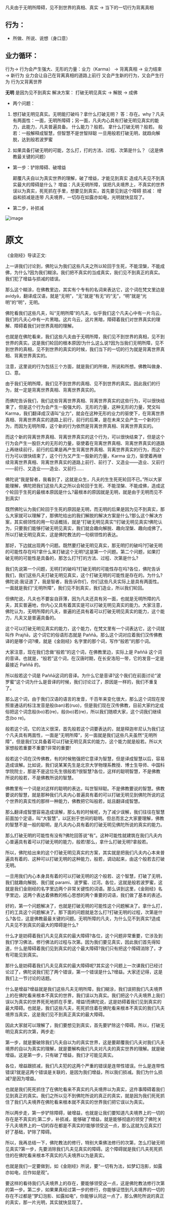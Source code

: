 凡夫由于无明所障碍，见不到世界的真相、真实 -> 当下的一切行为背离真相

## 行为：
  * 所做、所说、说想（身口意）

## 业力循环：
行为→ 行为会产生强大、无形的力量：业力（Karma） → 背离真相 → 业力结束 → 新行为
业力会让自己在背离真相的道路上前行
又会产生新的行为，又会产生行为
行为又背离世界

**无明** 是因为见不到真实
解决方案： 打破无明见真实 → 解脱 → 成佛

* 两个问题：

1. 想打破无明见真实。无明能打破吗？拿什么打破无明？
答：存在。why？凡夫有两面性：一面，无明所障碍；另一面，凡夫内心具有打破无明见真实的能力，此能力，凡夫普遍具备。
  什么能力？般若。
  拿什么打破无明？般若。
  般若：一般解释成智慧，但智慧不是世智辩聪
  一旦用般若打破无明，就趋向解脱，达到般若波罗蜜

2. 如果具备打破无明的可能，怎么打，打的方法、过程、次第是什么？（这是佛教最关键的问题）
  * 第一步：铲除障碍、破增益
    
    颠覆凡夫自以为真实世界的理解，破了增益，才能见到真实
    造成凡夫见不到真实最大的障碍是什么？
    增益：凡夫无明所障，误把凡夫境界上，不真实的世界误以为真实，死死抓在手里，想要见到真实，首先要见到这个障碍
    损减： 
    增益和损减是连带
    凡夫境界，一切存在如露亦如电，光明就快显现了。
    
  * 第二步，补损减
    
    
![image](https://user-images.githubusercontent.com/57900174/69899836-0d89ba80-13c0-11ea-9ca2-a991b2506175.png)

# 原文
《金刚经》导读正文:

上一讲我们讨论到，佛陀认为我们这些凡夫之所以轮回于生死，不能涅槃，不能成佛，为什么?因为我们糊涂。我们把不真实的当成真实，我们见不到真正的真实。我们犯了增益与损减的错误。


那么这个糊涂，在佛教里边，其实有个专有的名词来表达它，这个词在梵文里边是 avidyā，翻译成汉语，就是“无明”，“无”就是“有无”的“无”，“明”就是“光明”的“明”，无明。


佛陀看我们这些凡夫，叫“无明所障”的凡夫，似乎我们这个凡夫心中有一片乌云，我们的凡夫心中有一片黑暗。这片乌云，这片黑暗，障碍着我们对世界真实的理解、障碍着我们对世界真相的理解。


也就是在佛陀看来，我们这些凡夫由于无明所障，我们见不到世界的真相，见不到世界的真实。这是我们轮回的根本原因!为什么这么说?因为当我们无明所障，见不到世界的真相，见不到世界的真实的时候，我们当下的一切的行为就是背离世界真相、背离世界真实的。


注意，这里说的行为包括三个方面，就是我们的所做，所说和所想。佛教叫做身、口、意。


由于我们无明所障，我们见不到世界的真相、见不到世界的真实。因此我们的行为，就一定是背离世界真相、背离世界真实的。


而佛陀告诉我们，我们这些背离世界真相、背离世界真实的这些行为，可以很快结束了，但是这个行为会产生一股强大的、无形的力量，这种无形的力量，梵文叫 Karma，我们翻译成汉语叫“业力”，就会在这种无形的业力的驱使下，在背离世界真相、背离世界真实的道路上前行，前行的后果，是在未来又会产生一个新的行为，而因为无明所障，这个新的行为依然是背离世界真相、背离世界真实的。


而这个新的背离世界真相、背离世界真实的这个行为，可以很快结束了，但是这个行为会产生一股巨大的无形的力量，驱使着在背离世界真相、背离世界真实的道路上再继续前行，前行的后果是再产生背离世界真相、背离世界真实的行为，而这个行为可以很快结束了，这个行为又产生一股新的力量，Karma 业力，驱使着再继续背离世界真相、背离世界真实的道路上前行、前行了、又造业——造业、又前行——前行、又造业——造业、又前行......


佛陀说“我是智者，我看到了，这就是众生，凡夫的生生死死轮回不已。”所以大家能理解，佛陀把我们这些凡夫之所以会轮回于生死、不能涅槃、不能成佛，造成这个轮回于生死的最根本原因是什么?最根本的原因就是无明，就是由于无明而见不到真实!


既然佛陀认为我们轮回于生死的原因是无明，而无明的后果是因为见不到真实，那么大家就可以理解了，那佛陀给出的我们解脱的解决方案是什么?那么这个解决方案，其实纲领性的用一句话概括，就是“打破无明见真实“!打破无明见真实!佛陀认为，只要我们能够打破无明见真实，我们就会趣向解脱、趣向涅槃、趣向成佛了。所以打破无明见真实，这是佛陀教法的一句纲领性的表达。


那好，下边就出现两个问题。既然要打破无明见真实，那无明打的破吗?打破无明的可能性存在吗?拿什么来打破这个无明?这是第一个问题。第二个问题，如果打破无明的可能性是具备的，那怎么打?打的方法、过程、次第是什么?


我们先说第一个问题，无明打的破吗?打破无明的可能性存在吗?各位，佛陀告诉我们，我们这些凡夫打破无明见真实，这个打破无明的可能性是存在的。为什么?佛陀说:我证道了，我是智者，我告诉你们，你们这些凡夫实际上是具有两面性。一面就是我们“无明所障”，我们见不到真实，我们造业，所以我们轮回。


但佛陀说，凡夫也不要妄自菲薄，因为凡夫还具有另一面，也就是无明所障的凡夫，其实普遍地，你内心又具有着其实是可以打破无明见真实的能力。大家注意，佛陀认为，无明所障的凡夫，普遍的还具有着可以打破无明见真实的能力，这个能力，凡夫又是普遍具备的。


这个可以打破无明见真实的能力，这个能力，在梵文里有一个词表达它，这个词就叫作 Prajñā，这个词它的俗语形态就是 Paññā。那么这个词对应着我们汉传佛教译的是哪个词?噢，就是《金刚经》名字里的那个词，写作“般若”的那个词。


大家注意，现在我们念做“般若”的这个词，在佛教里边，实际上是 Paññā 这个词的音译。也就是，“般若”这个词，在汉唐时期，在长安洛阳一带，它的发音一定是最接近 Paññā 的。


所以般若这个词是 Paññā这词的音译。为什么它是音译?这个我们在前面讨论“波罗蜜”这个词为什么是音译的时候，我们讨论过了，原因是一样的，我们不重复了。


那么这个词，由于我们汉语的语言的发音，千百年来变化很大，那么这个词现在按照普通话的标注发音是般(ban)若(ruo)，但是我们现在汉传佛教，目前大家约定成俗把这个词念般(bo)若(re)，般(bo)若(re)，所以我们随顺大家，这个词我们继续念(bo re)。


般若这个词，它的法义很深，首先般若这个词要表达的，就是释迦牟尼认为我们这个凡夫具有两面性，一面是“无明所障”，另一面就是我们这些凡夫虽然“无明所障”，但是我们又具备着可以打破无明见真实的能力，这个能力就是般若。所以大家想般若重要不重要?非常的重要!


般若这个词在汉传佛教，有的时候勉强把它意译为智慧，但是译成智慧以后，容易造成误解。比如说，我们说某某先生是北京大学物理系教授、博士生导师、中国科学院院士，那是不是这位先生很般若?很智慧?各位，这样的聪明智慧，不是佛教所说的般若，不是佛教所说的智慧。


佛教里有一个词是对这样的聪明的表达，叫世智辩聪。不是佛教要说的智慧。佛教要说的智慧，就是那种我们凡夫内心普遍具有着的可以打破无明见到佛陀所说的这个世界的真实性的那样一种能力，佛教把它叫般若，姑且翻译成智慧。


那么翻译成智慧容易造成误解，那么有的时候呢，为了减少误解，我们往往在智慧前面加个定语，叫“大智慧”，以区别于世间的聪明。但总而言之大家要理解，佛教的智慧不是一般的聪明，是凡夫内心具有着的打破无明见佛陀所说的真实的能力。


那么打破无明的可能性有没有?佛陀回答说“有”。这种可能性就建筑在我们凡夫内心普遍具有着可以打破无明的能力，般若!那么，拿什么打破无明?拿般若。


所以，佛陀给出来的这个打破无明见真实的方案，其实就是把我们凡夫内心本来普遍具有着的、这种可以打破无明的这种能力，般若，调动起来，由这个般若去打破无明。


一旦用我们内心本身具有着的可以打破无明的这个般若、这个智慧，打破了无明，我们就趣向解脱、我们就 parami、波罗蜜、过河。各位，这就是般若波罗蜜，这就是我们金刚经的名字里边两个非常关键性的词语。那么讲到这里，《金刚经》名字里边，这两个表达着佛教的核心思想的两个重要的词语，我们做了基本的表述。


好的，第一个问题解决了，也就是打破无明的可能性这个问题解决了。拿什么打，打的工具这个问题解决了。那下面的问题就是怎么打?打破无明的过程，次第是什么?各位，这是佛教最最关键的问题。无明所障的凡夫，为什么见不到真实?造成凡夫见不到真实的最大的障碍是什么?


什么才是妨碍着我们凡夫见真实的最大障碍?各位，这个问题非常重要，它涉及到我们学习佛法，修行佛法的过程与次第。因为我们要见真实，因此我们首先得知道，什么是障碍着我们见到真实的这个最大障碍?我们只有把这个障碍消除了，才有可能见到真实。


那什么是妨碍着我们凡夫见真实的最大障碍呢?其实这个问题上一次课我们已经讨论过了，佛陀说我们犯了两个错误，第一个错误是什么?增益。大家还记得，这是我们上一节讨论的话题。


什么是增益?增益就是我们这些凡夫无明所障，我们糊涂，我们误把我们凡夫境界上的在佛陀看来根本不真实的世界，我们误以为真实。我们把这个凡夫境界上我们误以为真实的世界死死地抓在手里，增益!而佛陀说，这是妨碍着我们见到真实的最大障碍。也就是，我们这些凡夫，死死抓住着在佛陀看来根本不真实的我们凡夫境界当真实，这是我们见不到真正真实的最大障碍。


因此大家就可以理解了，我们要想见到真实，首先要铲除这个障碍。所以，打破无明见真实的次第，两步走:


第一步，就是要破除我们凡夫自以为的真实世界，这是要颠覆我们凡夫对我们凡夫境界的自以为真实的理解，就是要解构我们凡夫对凡夫的真实世界的理解。就是破增益。这是第一步，只有破了增益，我们才可能见真实。


各位，增益跟损减，我们凡夫犯的这两个严重的错误是连带性错误。什么是连带性错误?就是这两个错误是关联的，是因为我们增益，所以我们损减。我们为什么损减?是因为增益。


也就是我们死死抓住了在佛陀看来不真实的凡夫境界以为真实，这件事障碍着我们见到真正的真实。我们之所以见不到佛陀所说的真正的真实，就是因为我们死死抓住了我们凡夫境界在佛陀看来根本就不真实的世界我们把它误以为真实。


所以两步走，第一步铲除障碍，破增益，也就是让我们要知道凡夫境界上的一切的存在是不真实的;第二步，补损减，能够破了增益，就是能够彻底的领受了佛陀关于凡夫境界上的一切的存在都是不真实的!能够领受这一点，那么这就为见真实打好了基础，铲除了障碍。


所以，我再总结一下，佛陀教法的修行，特别大乘佛法修行的次第，怎么打破无明见真实?第一步，先要消除我们凡夫见真实的障碍。这个障碍就是我们凡夫死死抓住的在佛陀看来根本不真实的凡夫境界以为是真实。


也就是我们一定要做到，如《金刚经》所说，要“一切有为法，如梦幻泡影，如露亦如电，应作如是观”。


要这样的看待我们凡夫境界上的存在，要能够领受这一点，这是佛陀教法修行次第的第一步。第二步，如果果真经过第一步的修行，你能够证悟到凡夫境界的一切的存在不过都是“梦幻泡影、如露如电”，你能够认同这一点了，那么佛陀所说的真正的真实，那一片光明，其实就快显现了。


    
